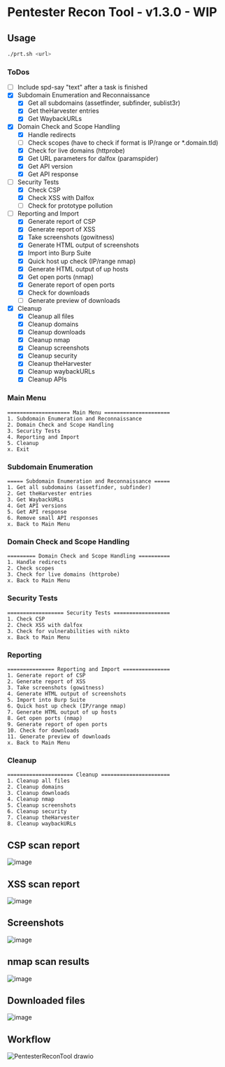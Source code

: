 # Pentester Recon Tool - v1.3.0 - WIP

## Usage
```bash
./prt.sh <url>
```

### ToDos
- [ ] Include spd-say "text" after a task is finished
- [x] Subdomain Enumeration and Reconnaissance
    - [x] Get all subdomains (assetfinder, subfinder, sublist3r)
    - [x] Get theHarvester entries
    - [x] Get WaybackURLs
- [x] Domain Check and Scope Handling
    - [x] Handle redirects
    - [ ] Check scopes (have to check if format is IP/range or *.domain.tld)
    - [x] Check for live domains (httprobe)
    - [x] Get URL parameters for dalfox (paramspider)
    - [x] Get API version
    - [x] Get API response
- [ ] Security Tests
    - [x] Check CSP
    - [x] Check XSS with Dalfox
    - [ ] Check for prototype pollution
- [ ] Reporting and Import
    - [x] Generate report of CSP
    - [x] Generate report of XSS
    - [x] Take screenshots (gowitness)
    - [x] Generate HTML output of screenshots
    - [x] Import into Burp Suite
    - [x] Quick host up check (IP/range nmap)
    - [x] Generate HTML output of up hosts
    - [x] Get open ports (nmap)
    - [x] Generate report of open ports
    - [x] Check for downloads
    - [ ] Generate preview of downloads
- [x] Cleanup
    - [x] Cleanup all files
    - [x] Cleanup domains
    - [x] Cleanup downloads
    - [x] Cleanup nmap
    - [x] Cleanup screenshots
    - [x] Cleanup security
    - [x] Cleanup theHarvester
    - [x] Cleanup waybackURLs
    - [x] Cleanup APIs

### Main Menu
```
==================== Main Menu =====================
1. Subdomain Enumeration and Reconnaissance
2. Domain Check and Scope Handling
3. Security Tests
4. Reporting and Import
5. Cleanup
x. Exit
```
### Subdomain Enumeration
```
===== Subdomain Enumeration and Reconnaissance =====
1. Get all subdomains (assetfinder, subfinder)
2. Get theHarvester entries
3. Get WaybackURLs
4. Get API versions
5. Get API response
6. Remove small API responses
x. Back to Main Menu
```
### Domain Check and Scope Handling
```
========= Domain Check and Scope Handling ==========
1. Handle redirects
2. Check scopes
3. Check for live domains (httprobe)
x. Back to Main Menu
```
### Security Tests
```
================== Security Tests ==================
1. Check CSP
2. Check XSS with dalfox
3. Check for vulnerabilities with nikto
x. Back to Main Menu
```
### Reporting
```
=============== Reporting and Import ===============
1. Generate report of CSP
2. Generate report of XSS
3. Take screenshots (gowitness)
4. Generate HTML output of screenshots
5. Import into Burp Suite
6. Quick host up check (IP/range nmap)
7. Generate HTML output of up hosts
8. Get open ports (nmap)
9. Generate report of open ports
10. Check for downloads
11. Generate preview of downloads
x. Back to Main Menu
```
### Cleanup
```
===================== Cleanup ======================
1. Cleanup all files
2. Cleanup domains
3. Cleanup downloads
4. Cleanup nmap
5. Cleanup screenshots
6. Cleanup security
7. Cleanup theHarvester
8. Cleanup waybackURLs
```

## CSP scan report
![image](https://github.com/user-attachments/assets/d3e9643c-321e-42ff-a239-13f25f3cf0a1)

## XSS scan report
![image](https://github.com/user-attachments/assets/bd5d0d00-d5d5-451e-85ff-649c116cbd61)

## Screenshots
![image](https://github.com/user-attachments/assets/8f010c1f-cfdf-447e-8d75-d5810da4ee79)

## nmap scan results
![image](https://github.com/user-attachments/assets/02a1cc3a-cf03-4888-8820-b26bf42f8401)

## Downloaded files
![image](https://github.com/user-attachments/assets/231f0a26-f7e2-43fe-ab1e-19be2f200ff7)

## Workflow
![PentesterReconTool drawio](https://github.com/user-attachments/assets/6e625999-1331-4d0d-950a-22f25b238d87)
